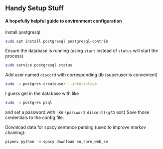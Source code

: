 ## Handy Setup Stuff 
#### A hopefully helpful guide to environment configuration

Install postgresql
```bash
sudo apt install postgresql postgresql-contrib
```

Ensure the database is running (using `start` instead of `status` will start the process)
```bash
sudo service postgresql status
```

Add user named `discord` with corresponding db (superuser is convenient)
```bash
sudo -u postgres createuser --interactive
```
I guess get in the database with like 
```bash 
sudo -u postgres psql
``` 
and set a password with like `\password discord` (`\q` to exit)
Save those credentials to the config file.

Download data for spacy sentence parsing (used to improve markov chaining): 
```bash
pipenv python -m spacy download en_core_web_sm
```
